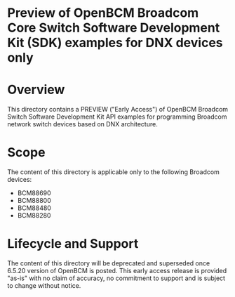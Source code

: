 # Preview of OpenBCM Broadcom Core Switch Software Development Kit (SDK) examples for DNX devices only

Overview
========
This directory contains a PREVIEW ("Early Access") of OpenBCM Broadcom Switch Software Development Kit API examples for programming Broadcom network switch devices based on DNX architecture.


Scope
=====
The content of this directory is applicable only to the following Broadcom devices: 
* BCM88690
* BCM88800
* BCM88480
* BCM88280


Lifecycle and Support
=====================
The content of this directory will be deprecated and superseded once 6.5.20 version of OpenBCM is posted. This early access release is provided "as-is" with no claim of accuracy, no commitment to support and is subject to change without notice.

